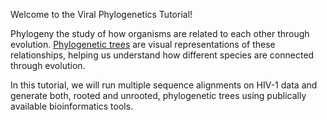 <script>
import Link from "$components/Link.svelte";
import Alert from "$components/Alert.svelte";
</script>


Welcome to the Viral Phylogenetics Tutorial!

Phylogeny the study of how organisms are related to each other through evolution. [Phylogenetic trees](https://en.wikipedia.org/wiki/Phylogenetic_tree) are visual representations of these relationships, helping us understand how different species are connected through evolution.

In this tutorial, we will run multiple sequence alignments on HIV-1 data and generate both, rooted and unrooted, phylogenetic trees using publically available bioinformatics tools. 
